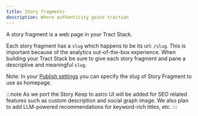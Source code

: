 ```yaml
---
title: Story fragments
description: Where authenticity gains traction
---
```


A story fragment is a web page in your Tract Stack.

Each story fragment has a `slug` which happens to be its uri: `/slug`. This is important because of the analytics out-of-the-box experience. When building your Tract Stack be sure to give each story fragment and pane a descriptive and meaningful `slug`.

Note: In your [Publish settings](/configuration/publish/) you can specify the slug of Story Fragment to use as homepage.

:::note
As we port the Story Keep to astro UI will be added for SEO related features such as custom description and social graph image. We also plan to add LLM-powered recommendations for keyword-rich titles, etc.
:::
